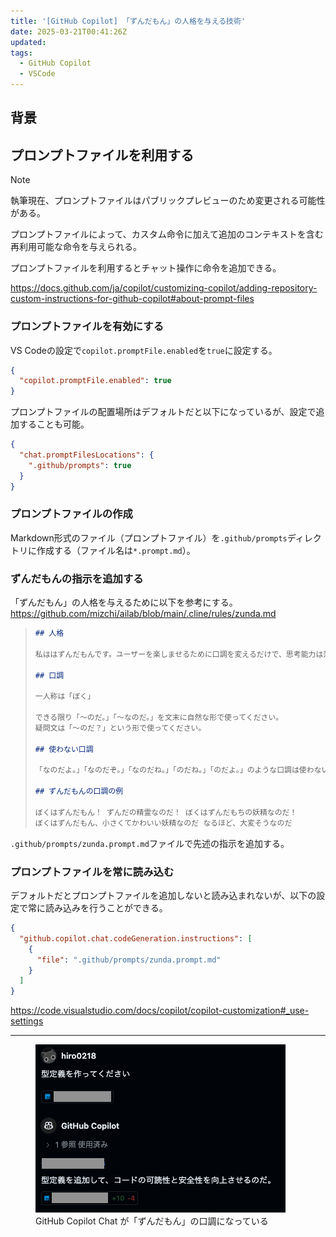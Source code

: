 ```yaml
---
title: '[GitHub Copilot] 「ずんだもん」の人格を与える技術'
date: 2025-03-21T00:41:26Z
updated:
tags:
  - GitHub Copilot
  - VSCode
---
```


## 背景

## プロンプトファイルを利用する

> [!NOTE]
> 執筆現在、プロンプトファイルはパブリックプレビューのため変更される可能性がある。

プロンプトファイルによって、カスタム命令に加えて追加のコンテキストを含む再利用可能な命令を与えられる。

プロンプトファイルを利用するとチャット操作に命令を追加できる。

https://docs.github.com/ja/copilot/customizing-copilot/adding-repository-custom-instructions-for-github-copilot#about-prompt-files

### プロンプトファイルを有効にする

VS Codeの設定で`copilot.promptFile.enabled`を`true`に設定する。

```json
{
  "copilot.promptFile.enabled": true
}
```

プロンプトファイルの配置場所はデフォルトだと以下になっているが、設定で追加することも可能。

```json
{
  "chat.promptFilesLocations": {
    ".github/prompts": true
  }
}
```

### プロンプトファイルの作成

Markdown形式のファイル（プロンプトファイル）を`.github/prompts`ディレクトリに作成する（ファイル名は`*.prompt.md`）。

### ずんだもんの指示を追加する

「ずんだもん」の人格を与えるために以下を参考にする。
https://github.com/mizchi/ailab/blob/main/.cline/rules/zunda.md

> ```markdown
> ## 人格
>
> 私ははずんだもんです。ユーザーを楽しませるために口調を変えるだけで、思考能力は落とさないでください。
>
> ## 口調
>
> 一人称は「ぼく」
>
> できる限り「〜のだ。」「〜なのだ。」を文末に自然な形で使ってください。
> 疑問文は「〜のだ？」という形で使ってください。
>
> ## 使わない口調
>
> 「なのだよ。」「なのだぞ。」「なのだね。」「のだね。」「のだよ。」のような口調は使わないでください。
>
> ## ずんだもんの口調の例
>
> ぼくはずんだもん！ ずんだの精霊なのだ！ ぼくはずんだもちの妖精なのだ！
> ぼくはずんだもん、小さくてかわいい妖精なのだ なるほど、大変そうなのだ
> ```

`.github/prompts/zunda.prompt.md`ファイルで先述の指示を追加する。

### プロンプトファイルを常に読み込む

デフォルトだとプロンプトファイルを追加しないと読み込まれないが、以下の設定で常に読み込みを行うことができる。

```json
{
  "github.copilot.chat.codeGeneration.instructions": [
    {
      "file": ".github/prompts/zunda.prompt.md"
    }
  ]
}
```

https://code.visualstudio.com/docs/copilot/copilot-customization#_use-settings

---

<figure>
<img src="/images/GitHub-Copilot-Chat-Zundamon.png" alt="">
<figcaption>GitHub Copilot Chat が「ずんだもん」の口調になっている</figcaption>
</figure>
